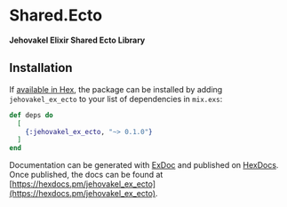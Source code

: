 # Shared.Ecto

**Jehovakel Elixir Shared Ecto Library**

## Installation

If [available in Hex](https://hex.pm/docs/publish), the package can be installed
by adding `jehovakel_ex_ecto` to your list of dependencies in `mix.exs`:

```elixir
def deps do
  [
    {:jehovakel_ex_ecto, "~> 0.1.0"}
  ]
end
```

Documentation can be generated with [ExDoc](https://github.com/elixir-lang/ex_doc)
and published on [HexDocs](https://hexdocs.pm). Once published, the docs can
be found at [https://hexdocs.pm/jehovakel_ex_ecto](https://hexdocs.pm/jehovakel_ex_ecto).

